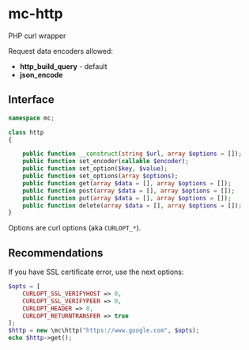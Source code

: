 # mc-http

PHP curl wrapper

Request data encoders allowed:

 - __http_build_query__ - default
 - __json_encode__

## Interface

```php
namespace mc;

class http
{

    public function __construct(string $url, array $options = []);
    public function set_encoder(callable $encoder);
    public function set_option($key, $value);
    public function set_options(array $options);
    public function get(array $data = [], array $options = []);
    public function post(array $data = [], array $options = []);
    public function put(array $data = [], array $options = []);
    public function delete(array $data = [], array $options = []);
}
```

Options are curl options (aka `CURLOPT_*`).

## Recommendations

If you have SSL certificate error, use the next options:

```php
$opts = [
    CURLOPT_SSL_VERIFYHOST => 0,
    CURLOPT_SSL_VERIFYPEER => 0,
    CURLOPT_HEADER => 0,
    CURLOPT_RETURNTRANSFER => true
];
$http = new \mc\http("https://www.google.com", $opts);
echo $http->get();
```
